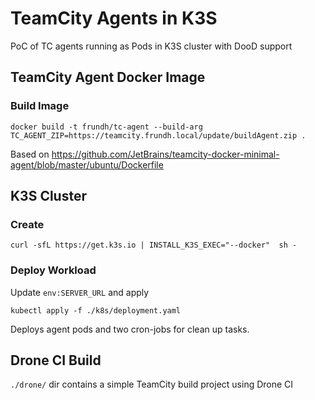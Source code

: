 # TeamCity Agents in K3S
PoC of TC agents running as Pods in K3S cluster with DooD support

## TeamCity Agent Docker Image
### Build Image
```
docker build -t frundh/tc-agent --build-arg TC_AGENT_ZIP=https://teamcity.frundh.local/update/buildAgent.zip .
```
Based on https://github.com/JetBrains/teamcity-docker-minimal-agent/blob/master/ubuntu/Dockerfile

## K3S Cluster
### Create
```
curl -sfL https://get.k3s.io | INSTALL_K3S_EXEC="--docker"  sh -
```
### Deploy Workload
Update `env:SERVER_URL` and apply
```
kubectl apply -f ./k8s/deployment.yaml
```
Deploys agent pods and two cron-jobs for clean up tasks.

## Drone CI Build
`./drone/` dir contains a simple TeamCity build project using Drone CI
